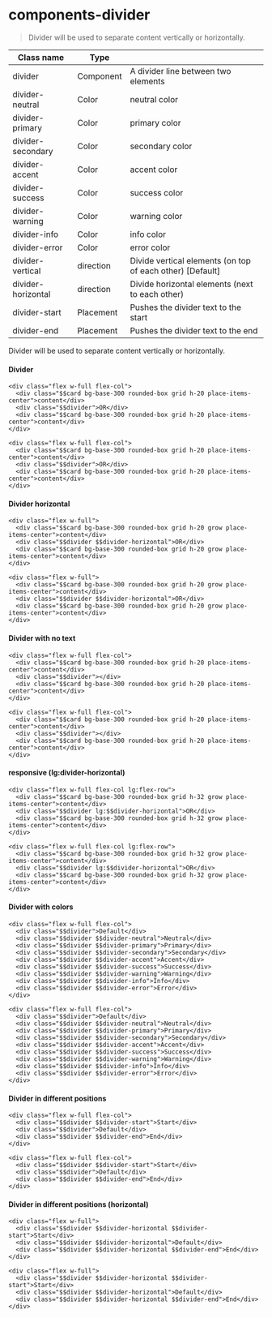 # components-divider

> Divider will be used to separate content vertically or horizontally.

| Class name         | Type      |                                                           |
| ------------------ | --------- | --------------------------------------------------------- |
| divider            | Component | A divider line between two elements                       |
| divider-neutral    | Color     | neutral color                                             |
| divider-primary    | Color     | primary color                                             |
| divider-secondary  | Color     | secondary color                                           |
| divider-accent     | Color     | accent color                                              |
| divider-success    | Color     | success color                                             |
| divider-warning    | Color     | warning color                                             |
| divider-info       | Color     | info color                                                |
| divider-error      | Color     | error color                                               |
| divider-vertical   | direction | Divide vertical elements (on top of each other) [Default] |
| divider-horizontal | direction | Divide horizontal elements (next to each other)           |
| divider-start      | Placement | Pushes the divider text to the start                      |
| divider-end        | Placement | Pushes the divider text to the end                        |

Divider will be used to separate content vertically or horizontally.

[](#divider)

#### Divider

    <div class="flex w-full flex-col">
      <div class="$$card bg-base-300 rounded-box grid h-20 place-items-center">content</div>
      <div class="$$divider">OR</div>
      <div class="$$card bg-base-300 rounded-box grid h-20 place-items-center">content</div>
    </div>

    <div class="flex w-full flex-col">
      <div class="$$card bg-base-300 rounded-box grid h-20 place-items-center">content</div>
      <div class="$$divider">OR</div>
      <div class="$$card bg-base-300 rounded-box grid h-20 place-items-center">content</div>
    </div>

[](#divider-horizontal)

#### Divider horizontal

    <div class="flex w-full">
      <div class="$$card bg-base-300 rounded-box grid h-20 grow place-items-center">content</div>
      <div class="$$divider $$divider-horizontal">OR</div>
      <div class="$$card bg-base-300 rounded-box grid h-20 grow place-items-center">content</div>
    </div>

    <div class="flex w-full">
      <div class="$$card bg-base-300 rounded-box grid h-20 grow place-items-center">content</div>
      <div class="$$divider $$divider-horizontal">OR</div>
      <div class="$$card bg-base-300 rounded-box grid h-20 grow place-items-center">content</div>
    </div>

[](#divider-with-no-text)

#### Divider with no text

    <div class="flex w-full flex-col">
      <div class="$$card bg-base-300 rounded-box grid h-20 place-items-center">content</div>
      <div class="$$divider"></div>
      <div class="$$card bg-base-300 rounded-box grid h-20 place-items-center">content</div>
    </div>

    <div class="flex w-full flex-col">
      <div class="$$card bg-base-300 rounded-box grid h-20 place-items-center">content</div>
      <div class="$$divider"></div>
      <div class="$$card bg-base-300 rounded-box grid h-20 place-items-center">content</div>
    </div>

[](#responsive-lgdivider-horizontal)

#### responsive (lg:divider-horizontal)

    <div class="flex w-full flex-col lg:flex-row">
      <div class="$$card bg-base-300 rounded-box grid h-32 grow place-items-center">content</div>
      <div class="$$divider lg:$$divider-horizontal">OR</div>
      <div class="$$card bg-base-300 rounded-box grid h-32 grow place-items-center">content</div>
    </div>

    <div class="flex w-full flex-col lg:flex-row">
      <div class="$$card bg-base-300 rounded-box grid h-32 grow place-items-center">content</div>
      <div class="$$divider lg:$$divider-horizontal">OR</div>
      <div class="$$card bg-base-300 rounded-box grid h-32 grow place-items-center">content</div>
    </div>

[](#divider-with-colors)

#### Divider with colors

    <div class="flex w-full flex-col">
      <div class="$$divider">Default</div>
      <div class="$$divider $$divider-neutral">Neutral</div>
      <div class="$$divider $$divider-primary">Primary</div>
      <div class="$$divider $$divider-secondary">Secondary</div>
      <div class="$$divider $$divider-accent">Accent</div>
      <div class="$$divider $$divider-success">Success</div>
      <div class="$$divider $$divider-warning">Warning</div>
      <div class="$$divider $$divider-info">Info</div>
      <div class="$$divider $$divider-error">Error</div>
    </div>

    <div class="flex w-full flex-col">
      <div class="$$divider">Default</div>
      <div class="$$divider $$divider-neutral">Neutral</div>
      <div class="$$divider $$divider-primary">Primary</div>
      <div class="$$divider $$divider-secondary">Secondary</div>
      <div class="$$divider $$divider-accent">Accent</div>
      <div class="$$divider $$divider-success">Success</div>
      <div class="$$divider $$divider-warning">Warning</div>
      <div class="$$divider $$divider-info">Info</div>
      <div class="$$divider $$divider-error">Error</div>
    </div>

[](#divider-in-different-positions)

#### Divider in different positions

    <div class="flex w-full flex-col">
      <div class="$$divider $$divider-start">Start</div>
      <div class="$$divider">Default</div>
      <div class="$$divider $$divider-end">End</div>
    </div>

    <div class="flex w-full flex-col">
      <div class="$$divider $$divider-start">Start</div>
      <div class="$$divider">Default</div>
      <div class="$$divider $$divider-end">End</div>
    </div>

[](#divider-in-different-positions-horizontal)

#### Divider in different positions (horizontal)

    <div class="flex w-full">
      <div class="$$divider $$divider-horizontal $$divider-start">Start</div>
      <div class="$$divider $$divider-horizontal">Default</div>
      <div class="$$divider $$divider-horizontal $$divider-end">End</div>
    </div>

    <div class="flex w-full">
      <div class="$$divider $$divider-horizontal $$divider-start">Start</div>
      <div class="$$divider $$divider-horizontal">Default</div>
      <div class="$$divider $$divider-horizontal $$divider-end">End</div>
    </div>
